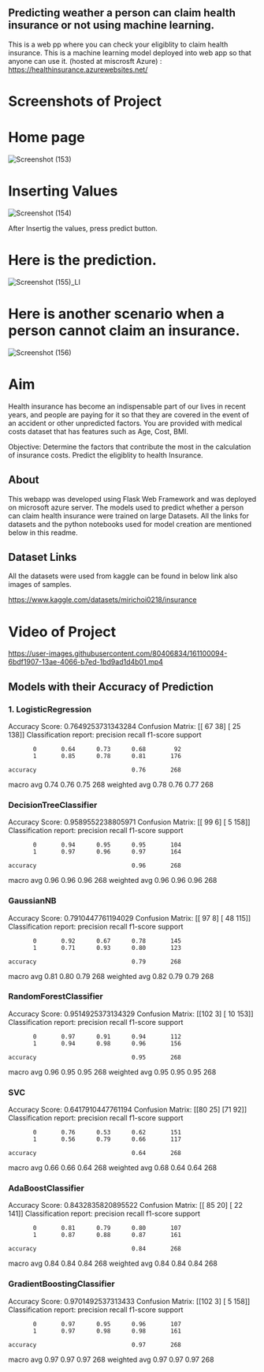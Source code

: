 ## Predicting weather a person can claim health insurance or not using machine learning.

This is a web pp where you can check your eligiblity to claim health insurance. This is a machine learning model deployed into web app so that anyone can use it.
(hosted at miscrosft Azure) : https://healthinsurance.azurewebsites.net/

# Screenshots of Project

# Home page 
![Screenshot (153)](https://user-images.githubusercontent.com/80406834/160917335-eedea09a-c629-461c-967f-d7c6af792d63.png)

# Inserting Values
![Screenshot (154)](https://user-images.githubusercontent.com/80406834/160918046-baeb4e93-d0d4-4d49-bc8d-e66f812128de.png)

After Insertig the values, press predict button. 
# Here is the prediction.
![Screenshot (155)_LI](https://user-images.githubusercontent.com/80406834/160918629-b90bb8fb-fa73-4b18-b546-a3645859112e.jpg)

# Here is another scenario when a person cannot claim an insurance.
![Screenshot (156)](https://user-images.githubusercontent.com/80406834/160920354-c1601d21-c074-4c59-bcc8-878d53b2af84.png)

# Aim
Health insurance has become an indispensable part of our lives in recent years, and people are paying for it so that they are covered in the event of an accident or other unpredicted factors.
You are provided with medical costs dataset that has features such as Age, Cost, BMI.

Objective:
Determine the factors that contribute the most in the calculation of insurance costs.
Predict the eligiblity to health Insurance.

## About

This webapp was developed using Flask Web Framework and was deployed on microsoft azure server. The models used to predict whether a person can claim health insurance were trained on large Datasets. All the links for datasets and the python notebooks used for model creation are mentioned below in this readme.

## Dataset Links

All the datasets were used from kaggle can be found in below link also images of samples.

https://www.kaggle.com/datasets/mirichoi0218/insurance

# Video of Project

https://user-images.githubusercontent.com/80406834/161100094-6bdf1907-13ae-4066-b7ed-1bd9ad1d4b01.mp4

## Models with their Accuracy of Prediction

### 1. LogisticRegression

Accuracy Score:  0.7649253731343284
Confusion Matrix: 
 [[ 67  38]
 [ 25 138]]
Classification report: 
               precision    recall  f1-score   support

           0       0.64      0.73      0.68        92
           1       0.85      0.78      0.81       176

    accuracy                           0.76       268
   macro avg       0.74      0.76      0.75       268
weighted avg       0.78      0.76      0.77       268

### DecisionTreeClassifier
Accuracy Score:  0.9589552238805971
Confusion Matrix: 
 [[ 99   6]
 [  5 158]]
Classification report: 
               precision    recall  f1-score   support

           0       0.94      0.95      0.95       104
           1       0.97      0.96      0.97       164

    accuracy                           0.96       268
   macro avg       0.96      0.96      0.96       268
weighted avg       0.96      0.96      0.96       268

### GaussianNB
Accuracy Score:  0.7910447761194029
Confusion Matrix: 
 [[ 97   8]
 [ 48 115]]
Classification report: 
               precision    recall  f1-score   support

           0       0.92      0.67      0.78       145
           1       0.71      0.93      0.80       123

    accuracy                           0.79       268
   macro avg       0.81      0.80      0.79       268
weighted avg       0.82      0.79      0.79       268

### RandomForestClassifier
Accuracy Score:  0.9514925373134329
Confusion Matrix: 
 [[102   3]
 [ 10 153]]
Classification report: 
               precision    recall  f1-score   support

           0       0.97      0.91      0.94       112
           1       0.94      0.98      0.96       156

    accuracy                           0.95       268
   macro avg       0.96      0.95      0.95       268
weighted avg       0.95      0.95      0.95       268

### SVC
Accuracy Score:  0.6417910447761194
Confusion Matrix: 
 [[80 25]
 [71 92]]
Classification report: 
               precision    recall  f1-score   support

           0       0.76      0.53      0.62       151
           1       0.56      0.79      0.66       117

    accuracy                           0.64       268
   macro avg       0.66      0.66      0.64       268
weighted avg       0.68      0.64      0.64       268

### AdaBoostClassifier
Accuracy Score:  0.8432835820895522
Confusion Matrix: 
 [[ 85  20]
 [ 22 141]]
Classification report: 
               precision    recall  f1-score   support

           0       0.81      0.79      0.80       107
           1       0.87      0.88      0.87       161

    accuracy                           0.84       268
   macro avg       0.84      0.84      0.84       268
weighted avg       0.84      0.84      0.84       268

### GradientBoostingClassifier
Accuracy Score:  0.9701492537313433
Confusion Matrix: 
 [[102   3]
 [  5 158]]
Classification report: 
               precision    recall  f1-score   support

           0       0.97      0.95      0.96       107
           1       0.97      0.98      0.98       161

    accuracy                           0.97       268
   macro avg       0.97      0.97      0.97       268
weighted avg       0.97      0.97      0.97       268

<!-- # Home page of project
![Screenshot (607)](https://user-images.githubusercontent.com/40494619/155872550-e7db11d2-b152-4a14-810d-f8c714a4a6b9.png)
# Home page containing Information about Disease
![Screenshot (608)](https://user-images.githubusercontent.com/40494619/155872561-6f15a2c6-f92f-4eb7-a0ab-a8ee3f7cc521.png)
# Malaria (Disease predictor) page in navigation it is next to Home page tab when clicked on it and scrolled down  it appyears
![Screenshot (609)](https://user-images.githubusercontent.com/40494619/155872572-86d312a7-f632-4471-b804-80ecfe7d322f.png)
Selecting sample image to be tested for prediction for upload
![Screenshot (612)](https://user-images.githubusercontent.com/40494619/155872590-035243af-8f1e-4b11-9ecb-1d2d7eec63b2.png)
# uploaded sample image (when clicked on submit ,it starts predicting by classifying image
![Screenshot (613)](https://user-images.githubusercontent.com/40494619/155872593-ce48dfec-babe-419e-ab78-a45b91073839.png)
# Output -infected cell (malaria positive)
![Screenshot (617)](https://user-images.githubusercontent.com/40494619/155872612-abcb679c-0789-49bb-ab10-e1b40a01c3a4.png)
# Another sample image taken for prediction
![Screenshot (618)](https://user-images.githubusercontent.com/40494619/155872619-34937f54-bfc2-4d8b-a3a0-ea97c8784e33.png)
# Output image (Malaria not present)
![Screenshot (619)](https://user-images.githubusercontent.com/40494619/155872629-bb447a5c-9dbf-45e3-bd22-47cf87aafe7a.png)

# Video of Project

https://user-images.githubusercontent.com/40494619/155873377-164f5b8d-c183-4e14-9e04-847078f6b04a.mp4


## Aim / Purpose
Online Malaria Detector - Detects sample weather it is infected with malaria or not this model uses CNN (convolutional neural network) for classifying the images ,This project aims to demonstrate how online disease prediction/detection through Machine learning can save time and prove helpful for remote areas and villages also this helps in digitalization of records and error free mechanism saving time  cost and energy

## About

This webapp was developed using Flask Web Framework and was deployed on Heroku server. The models used to predict the diseases were trained on large Datasets. All the links for datasets and the python notebooks used for model creation are mentioned below in this readme. The webapp can predict following Diseases:
## Future scope

Multiple Disease detectors can be made by taking more accurate datasets training the models model for various diseases. 
Sytem if efficiently Designed will be helpful in faster report generation and treatment decreasing workload.
This system will have Digital copy of medical records and will provehelpful in telemedicine and virtual consultancy.
Saves Time work and energy gives error free result. 
People living in Remote areas and villages they can get their sample report to their mobiles and would reduce the travel to hospital everytime.
Overall wil;l result in Developing smart healtyh Ecosystem.



- **Malaria**

## Models with their Accuracy of Prediction

| Disease        | Type of Model            | Accuracy |
| -------------- | ------------------------ | -------- |
| Malaria     |    Deep Learning Model(CNN) | 96%      |

## NOTE

==> You can access the website live at: https://onlinemalariapredictor.azurewebsites.net/<br>
==> Python version 3.7 was used for the whole project.<br>

## Steps to run this application in your system

1. Clone or download the repo.
2. Open command prompt in the downloaded folder.
3. Create a virtual environment

```
mkvirtualenv environment_name
```

4. Install all the dependencies:

```
pip install -r requirements.txt
```

5. Run the application

```
python app.py
```

## Dataset Links

All the datasets were used from kaggle can be found in below link also images of samples.

https://www.kaggle.com/iarunava/cell-images-for-detecting-malaria

 -->
